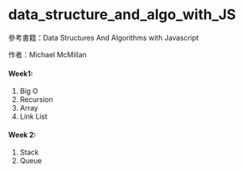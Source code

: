 data_structure_and_algo_with_JS
===============================

參考書籍：Data Structures And Algorithms with Javascript
           
作者：Michael McMillan

#### Week1:

1. Big O
2. Recursion
3. Array
4. Link List


#### Week 2:

1. Stack
2. Queue